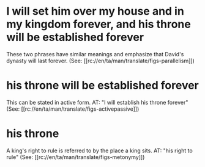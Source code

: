 # I will set him over my house and in my kingdom forever, and his throne will be established forever

These two phrases have similar meanings and emphasize that David's dynasty will last forever. (See: [[rc://en/ta/man/translate/figs-parallelism]])

# his throne will be established forever

This can be stated in active form. AT: "I will establish his throne forever" (See: [[rc://en/ta/man/translate/figs-activepassive]])

# his throne

A king's right to rule is referred to by the place a king sits. AT: "his right to rule" (See: [[rc://en/ta/man/translate/figs-metonymy]])

